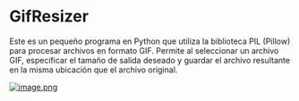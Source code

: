 # GifResizer
Este es un pequeño programa en Python que utiliza la biblioteca PIL (Pillow) para procesar archivos en formato GIF. Permite al seleccionar un archivo GIF, especificar el tamaño de salida deseado y guardar el archivo resultante en la misma ubicación que el archivo original.

   [![image.png](https://i.postimg.cc/ZnDRLF9m/image.png)](https://postimg.cc/zHK8zhS2)
